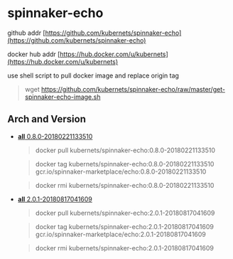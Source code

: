 # spinnaker-echo

github addr [https://github.com/kubernets/spinnaker-echo](https://github.com/kubernets/spinnaker-echo)

docker hub addr [https://hub.docker.com/u/kubernets](https://hub.docker.com/u/kubernets)

use shell script to pull docker image and replace origin tag

> wget https://github.com/kubernets/spinnaker-echo/raw/master/get-spinnaker-echo-image.sh

## Arch and Version

- [**all** 0.8.0-20180221133510](https://hub.docker.com/r/kubernets/spinnaker-echo)

    > docker pull kubernets/spinnaker-echo:0.8.0-20180221133510

    > docker tag kubernets/spinnaker-echo:0.8.0-20180221133510 gcr.io/spinnaker-marketplace/echo:0.8.0-20180221133510 

    > docker rmi kubernets/spinnaker-echo:0.8.0-20180221133510

- [**all** 2.0.1-20180817041609](https://hub.docker.com/r/kubernets/spinnaker-echo)

    > docker pull kubernets/spinnaker-echo:2.0.1-20180817041609

    > docker tag kubernets/spinnaker-echo:2.0.1-20180817041609 gcr.io/spinnaker-marketplace/echo:2.0.1-20180817041609 

    > docker rmi kubernets/spinnaker-echo:2.0.1-20180817041609

